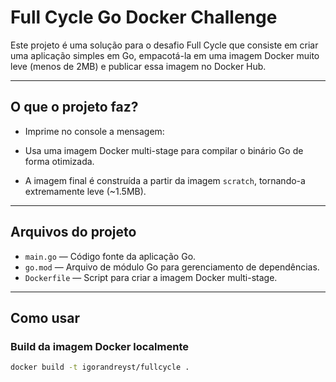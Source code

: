 # Full Cycle Go Docker Challenge

Este projeto é uma solução para o desafio Full Cycle que consiste em criar uma aplicação simples em Go, empacotá-la em uma imagem Docker muito leve (menos de 2MB) e publicar essa imagem no Docker Hub.

---

## O que o projeto faz?

- Imprime no console a mensagem:

- Usa uma imagem Docker multi-stage para compilar o binário Go de forma otimizada.
- A imagem final é construída a partir da imagem `scratch`, tornando-a extremamente leve (~1.5MB).

---

## Arquivos do projeto

- `main.go` — Código fonte da aplicação Go.
- `go.mod` — Arquivo de módulo Go para gerenciamento de dependências.
- `Dockerfile` — Script para criar a imagem Docker multi-stage.

---

## Como usar

### Build da imagem Docker localmente

```bash
docker build -t igorandreyst/fullcycle .
